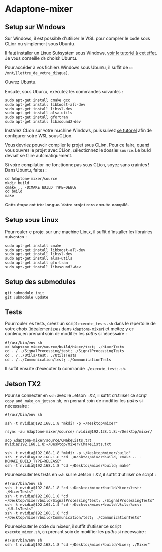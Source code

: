 # Adaptone-mixer

## Setup sur Windows
Sur Windows, il est possible d'utiliser le WSL pour compiler le code sous CLion ou simplement sous Ubuntu.

Il faut installer un Linux Subsystem sous Windows, [voir le tutoriel à cet effet](https://docs.microsoft.com/en-us/windows/wsl/install-win10). \
Je vous conseille de choisir Ubuntu.

Pour accéder à vos fichiers Windows sous Ubuntu, il suffit de `cd /mnt/[lettre_de_votre_disque]`.

Ouvrez Ubuntu.

Ensuite, sous Ubuntu, exécutez les commandes suivantes :
```
sudo apt-get install cmake gcc
sudo apt-get install libboost-all-dev
sudo apt-get install libssl-dev
sudo apt-get install alsa-utils
sudo apt-get install gfortran
sudo apt-get install libasound2-dev
```

Installez CLion sur votre machine Windows, puis suivez [ce tutoriel](https://www.jetbrains.com/help/clion/how-to-use-wsl-development-environment-in-clion.html) afin de configurer votre WSL sous CLion.

Vous devriez pouvoir compiler le projet sous CLion. Pour ce faire, quand vous ouvrez le projet avec CLion, sélectionnez le dossier `source`. Le build devrait se faire automatiquement.

Si votre compilation ne fonctionne pas sous CLion, soyez sans craintes ! \
Dans Ubuntu, faites : 
```
cd Adaptone-mixer/source
mkdir build
cmake .. -DCMAKE_BUILD_TYPE=DEBUG
cd build
make
```
Cette étape est très longue. Votre projet sera ensuite compilé.


## Setup sous Linux
Pour rouler le projet sur une machine Linux, il suffit d'installer les librairies suivantes :

```
sudo apt-get install cmake
sudo apt-get install libboost-all-dev
sudo apt-get install libssl-dev
sudo apt-get install alsa-utils
sudo apt-get install gfortran
sudo apt-get install libasound2-dev
```

## Setup des submodules
```shell
git submodule init
git submodule update
```

## Tests
Pour rouler les tests, créez un script `execute_tests.sh` dans le répertoire de votre choix (idéalement pas dans `Adaptone-mixer`) et mettez y ce contenu,en prenant soin de modifier les _paths_ si nécessaire :
```
#!/usr/bin/env sh
cd Adaptone-mixer/source/build/Mixer/test; ./MixerTests
cd ../../SignalProcessing/test; ./SignalProcessingTests
cd ../../Utils/test; ./UtilsTests
cd ../../Communication/test; ./CommunicationTests
```

Il suffit ensuite d'exécuter la commande `./execute_tests.sh`.


## Jetson TX2
Pour se connecter en `ssh` avec le Jetson TX2, il suffit d'utiliser ce script `copy_and_make_on_jetson.sh`, en prenant soin de modifier les _paths_ si nécessaire :
```
#!/usr/bin/env sh

ssh -t nvidia@192.168.1.8 "mkdir -p ~/Desktop/mixer"

rsync -au Adaptone-mixer/source/ nvidia@192.168.1.8:~/Desktop/mixer/

scp Adaptone-mixer/source/CMakeLists.txt nvidia@192.168.1.8:~/Desktop/mixer/CMakeLists.txt

ssh -t nvidia@192.168.1.8 "mkdir -p ~/Desktop/mixer/build"
ssh -t nvidia@192.168.1.8 "cd ~/Desktop/mixer/build; cmake .. -DCMAKE_BUILD_TYPE=RELEASE"
ssh -t nvidia@192.168.1.8 "cd ~/Desktop/mixer/build; make"
```

Pour exécuter les tests en `ssh` sur le Jetson TX2, il suffit d'utiliser ce script :
```
#!/usr/bin/env sh
ssh -t nvidia@192.168.1.8 "cd ~/Desktop/mixer/build/Mixer/test; ./MixerTests"
ssh -t nvidia@192.168.1.8 "cd ~/Desktop/mixer/build/SignalProcessing/test; ./SignalProcessingTests"
ssh -t nvidia@192.168.1.8 "cd ~/Desktop/mixer/build/Utils/test; ./UtilsTests"
ssh -t nvidia@192.168.1.8 "cd ~/Desktop/mixer/build/Communication/test; ./CommunicationTests"
```

Pour exécuter le code du mixeur, il suffit d'utiiser ce script `execute_mixer.sh`, en prenant soin de modifier les _paths_ si nécessaire :
```
#!/usr/bin/env sh
ssh -t nvidia@192.168.1.8 "cd ~/Desktop/mixer/build/Mixer; ./Mixer"
```
